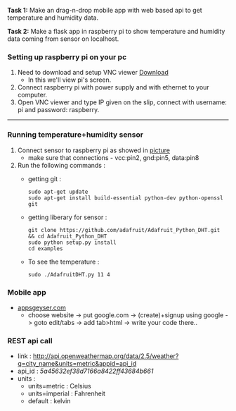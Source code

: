 **Task 1:** Make an drag-n-drop mobile app with web based api to get temperature and humidity data.

**Task 2:** Make a flask app in raspberry pi to show temperature and humidity data coming from sensor on localhost.

### Setting up raspberry pi on your pc

1. Need to download and setup VNC viewer [Download](https://www.realvnc.com/download/file/viewer.files/VNC-Viewer-6.19.325-Windows.exe)
    - In this we'll view pi's screen.
2. Connect raspberry pi with power supply and with ethernet to your computer.
3. Open VNC viewer and type IP given on the slip, connect with username: pi and password: raspberry.

---

### Running temperature+humidity sensor

1. Connect sensor to raspberry pi as showed in [picture](http://www.circuitbasics.com/wp-content/uploads/2015/12/How-to-Setup-the-DHT11-on-the-Raspberry-Pi-Three-pin-DHT11-Wiring-Diagram.png)
    - make sure that connections - vcc:pin2, gnd:pin5, data:pin8
2. Run the following commands :
    - getting git :
          
          sudo apt-get update
          sudo apt-get install build-essential python-dev python-openssl git
    - getting liberary for sensor :
          
          git clone https://github.com/adafruit/Adafruit_Python_DHT.git && cd Adafruit_Python_DHT
          sudo python setup.py install
          cd examples
    - To see the temperature :
          
          sudo ./AdafruitDHT.py 11 4       
 
 ### Mobile app
 
 * [appsgeyser.com](https://www.appsgeyser.com/create/start/)
    - choose website -> put google.com -> (create)+signup using google -> goto edit/tabs -> add tab>html -> write your code there..

### REST api call

* link : http://api.openweathermap.org/data/2.5/weather?q=city_name&units=metric&appid=api_id
* api_id : *5a45632ef38d7166a8422ff43684b661*
* units :
    - units=metric : Celsius
    - units=imperial : Fahrenheit
    - default : kelvin
